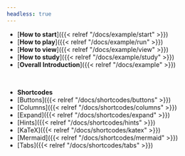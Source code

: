 ```yaml
---
headless: true
---
```


- [**How to start**]({{< relref "/docs/example/start" >}})
- [**How to play**]({{< relref "/docs/example/run" >}})
- [**How to view**]({{< relref "/docs/example/view" >}})
- [**How to study**]({{< relref "/docs/example/study" >}})
- [**Overall Introduction**]({{< relref "/docs/example" >}})
<br />

- **Shortcodes**
- [Buttons]({{< relref "/docs/shortcodes/buttons" >}})
- [Columns]({{< relref "/docs/shortcodes/columns" >}})
- [Expand]({{< relref "/docs/shortcodes/expand" >}})
- [Hints]({{< relref "/docs/shortcodes/hints" >}})
- [KaTeX]({{< relref "/docs/shortcodes/katex" >}})
- [Mermaid]({{< relref "/docs/shortcodes/mermaid" >}})
- [Tabs]({{< relref "/docs/shortcodes/tabs" >}})
<br />

